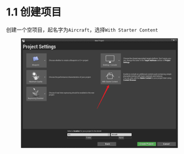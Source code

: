 # 1.1 创建项目

创建一个空项目，起名字为`Aircraft`，选择`With Starter Content`

<figure><img src="../../.gitbook/assets/image (85).png" alt=""><figcaption></figcaption></figure>
